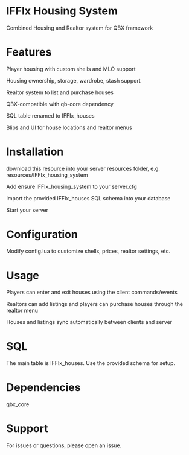 # IFFIx Housing System
Combined Housing and Realtor system for QBX framework

# Features
Player housing with custom shells and MLO support

Housing ownership, storage, wardrobe, stash support

Realtor system to list and purchase houses

QBX-compatible with qb-core dependency

SQL table renamed to IFFIx_houses

Blips and UI for house locations and realtor menus

# Installation
download this resource into your server resources folder, e.g. resources/IFFIx_housing_system

Add ensure IFFIx_housing_system to your server.cfg

Import the provided IFFIx_houses SQL schema into your database

Start your server

# Configuration
Modify config.lua to customize shells, prices, realtor settings, etc.

# Usage
Players can enter and exit houses using the client commands/events

Realtors can add listings and players can purchase houses through the realtor menu

Houses and listings sync automatically between clients and server

# SQL
The main table is IFFIx_houses. Use the provided schema for setup.

# Dependencies
qbx_core

# Support
For issues or questions, please open an issue.

